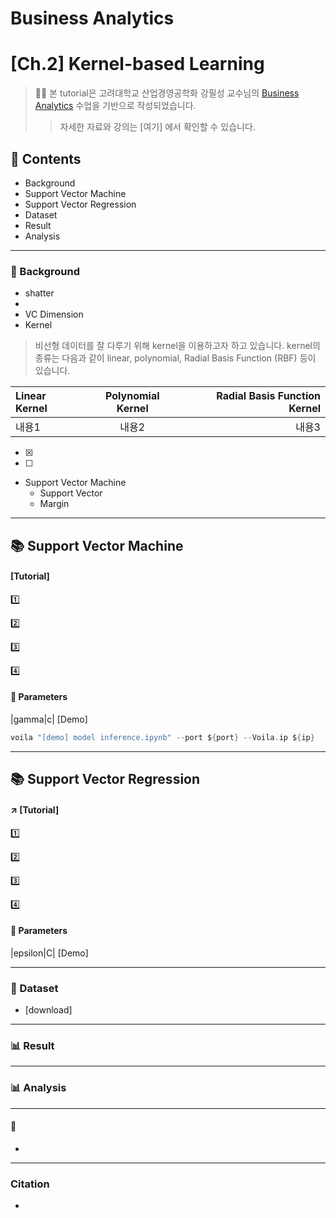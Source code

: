# Business Analytics
# **[Ch.2] Kernel-based Learning**
>👨‍🏫 본 tutorial은 고려대학교 산업경영공학화 강필성 교수님의 [Business Analytics](https://github.com/pilsung-kang/Business-Analytics-IME654-) 수업을 기반으로 작성되었습니다.
>>자세한 자료와 강의는 [여기] 에서 확인할 수 있습니다.

## 📂 Contents
* Background
* Support Vector Machine
* Support Vector Regression
* Dataset
* Result
* Analysis
-----------------------------
### :pushpin: Background
* shatter
* 
* VC Dimension
* Kernel
> 비선형 데이터를 잘 다루기 위해 kernel을 이용하고자 하고 있습니다. 
> kernel의 종류는 다음과 같이 linear, polynomial, Radial Basis Function (RBF) 등이 있습니다.
> 

|Linear Kernel|Polynomial Kernel|Radial Basis Function Kernel|
|:---|:---:|---:| 
|내용1|내용2|내용3|

* [x]
* [ ]

* Support Vector Machine
  * Support Vector
  * Margin
-----------------------------
## :books: Support Vector Machine 
#### [Tutorial]

:one: 

:two:

:three:

:four:

#### :pushpin: Parameters 
|gamma|c| [Demo]

```swift
voila "[demo] model inference.ipynb" --port ${port} --Voila.ip ${ip}
```

----------------------------
## :books: Support Vector Regression
#### :arrow_upper_right: [Tutorial]

:one: 

:two:

:three:

:four:

#### :pushpin: Parameters 
|epsilon|C| [Demo]


-----------------------------
### :pushpin: Dataset
* [download]
-----------------------------

### :bar_chart: Result

------------------------------
### 📊 Analysis


----------------------------
#### 💬
* 
------------------------------
### Citation
* 
